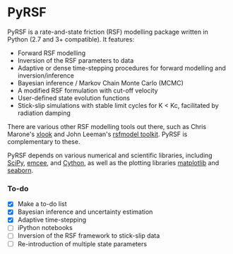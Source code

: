 # PyRSF
PyRSF is a rate-and-state friction (RSF) modelling package written in Python (2.7 and 3+ compatible). It features:

* Forward RSF modelling
* Inversion of the RSF parameters to data
* Adaptive or dense time-stepping procedures for forward modelling and inversion/inference
* Bayesian inference / Markov Chain Monte Carlo (MCMC)
* A modified RSF formulation with cut-off velocity
* User-defined state evolution functions
* Stick-slip simulations with stable limit cycles for K < Kc, facilitated by radiation damping

There are various other RSF modelling tools out there, such as Chris Marone's [xlook](https://github.com/PennStateRockandSedimentMechanics/xlook) and John Leeman's [rsfmodel toolkit](https://github.com/jrleeman/rsfmodel). PyRSF is complementary to these.

PyRSF depends on various numerical and scientific libraries, including [SciPy](https://scipy.org/), [emcee](http://dfm.io/emcee/), and [Cython](http://cython.org/), as well as the plotting libraries [matplotlib](https://matplotlib.org/) and [seaborn](https://seaborn.pydata.org/).

### To-do

- [x] Make a to-do list
- [X] Bayesian inference and uncertainty estimation
- [X] Adaptive time-stepping
- [ ] iPython notebooks
- [ ] Inversion of the RSF framework to stick-slip data
- [ ] Re-introduction of multiple state parameters
